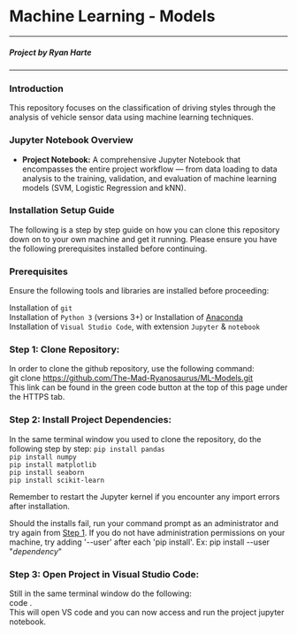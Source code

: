 # **Machine Learning - Models**

---

##### Project by Ryan Harte

---

### **Introduction**

This repository focuses on the classification of driving styles through the analysis of vehicle sensor data using machine learning techniques.

### **Jupyter Notebook Overview**

- **Project Notebook:** A comprehensive Jupyter Notebook that encompasses the entire project workflow — from data loading to data analysis to the training, validation, and evaluation of machine learning models (SVM, Logistic Regression and kNN). 

### **Installation Setup Guide**

The following is a step by step guide on how you can clone this repository down on to your own machine and get it running. Please ensure you have the following prerequisites installed before continuing.

### **Prerequisites**

Ensure the following tools and libraries are installed before proceeding:

Installation of `git` <br>
Installation of `Python 3` (versions 3+)
or
Installation of [Anaconda](https://www.anaconda.com/download/)<br>
Installation of `Visual Studio Code`, with extension `Jupyter` & `notebook`
  
<a id="step1"></a>

### **Step 1: Clone Repository:**

In order to clone the github repository, use the following command:<br>
git clone https://github.com/The-Mad-Ryanosaurus/ML-Models.git<br>
This link can be found in the green code button at the top of this page under the HTTPS tab.

### **Step 2: Install Project Dependencies:**

In the same terminal window you used to clone the repository, do the following step by step:
`pip install pandas`<br>
`pip install numpy`<br>
`pip install matplotlib`<br>
`pip install seaborn`<br>
`pip install scikit-learn`

Remember to restart the Jupyter kernel if you encounter any import errors after installation.

Should the installs fail, run your command prompt as an administrator and try again from [Step 1](#step1). If you do not have administration permissions on your machine, try adding '--user' after each 'pip install'. Ex: pip install --user "_dependency_"

### **Step 3: Open Project in Visual Studio Code:**

Still in the same terminal window do the following:<br>
code .<br>
This will open VS code and you can now access and run the project jupyter notebook.